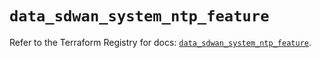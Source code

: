 # `data_sdwan_system_ntp_feature`

Refer to the Terraform Registry for docs: [`data_sdwan_system_ntp_feature`](https://registry.terraform.io/providers/ciscodevnet/sdwan/0.8.0/docs/data-sources/system_ntp_feature).
